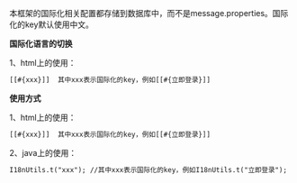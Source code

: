 本框架的国际化相关配置都存储到数据库中，而不是message.properties。国际化的key默认使用中文。

**国际化语言的切换**

1、html上的使用：

```html
[[#{xxx}]]  其中xxx表示国际化的key，例如[[#{立即登录}]]
```

**使用方式**

1、html上的使用：

```html
[[#{xxx}]]  其中xxx表示国际化的key，例如[[#{立即登录}]]
```

2、java上的使用：

```html
I18nUtils.t("xxx"); //其中xxx表示国际化的key，例如I18nUtils.t("立即登录");
```

